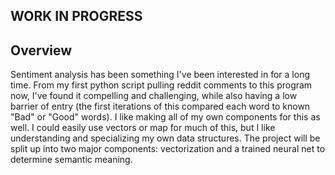 ## WORK IN PROGRESS
## Overview
Sentiment analysis has been something I've been interested in for a long time. From my first python script pulling reddit comments to this program now, I've found it compelling and challenging, while also having a low barrier of entry (the first iterations of this compared each word to known "Bad" or "Good" words). I like making all of my own components for this as well. I could easily use vectors or map for much of this, but I like understanding and specializing my own data structures. The project will be split up into two major components: vectorization and a trained neural net to determine semantic meaning.
